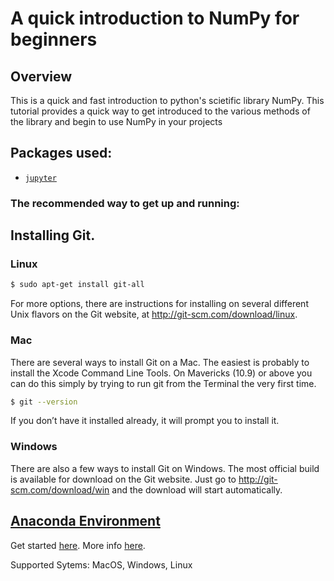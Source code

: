 # A quick introduction to NumPy for beginners

## Overview ##

This is a quick and fast introduction to python's scietific library NumPy. This tutorial provides a quick way to get introduced to the various methods of the library and begin to use NumPy in your projects

## Packages used: ##

* [`jupyter`](http://jupyter.org/)

### The recommended way to get up and running: ###

## Installing Git. 

### Linux
```sh
$ sudo apt-get install git-all
```
For more options, there are instructions for installing on several different Unix flavors on the Git website, at http://git-scm.com/download/linux.

### Mac
There are several ways to install Git on a Mac. The easiest is probably to install the Xcode Command Line Tools. On Mavericks (10.9) or above you can do this simply by trying to run git from the Terminal the very first time.
```sh
$ git --version
```
If you don’t have it installed already, it will prompt you to install it.

### Windows
There are also a few ways to install Git on Windows. The most official build is available for download on the Git website. Just go to http://git-scm.com/download/win and the download will start automatically.


## [Anaconda Environment](docs/configure_via_anaconda.md)

Get started [here](docs/configure_via_anaconda.md). More info [here](http://conda.pydata.org/docs/).

Supported Sytems: MacOS, Windows, Linux

